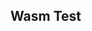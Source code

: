 ---
---

## Wasm Test

<link rel="manifest" href="/manifest.json" />
<link rel="icon" type="image/png" href="/assets/vanilla/texture/logo/logo-1024x1024-color.png" />
<link rel="icon" type="image/svg+xml" href="/assets/vanilla/texture/logo/logo.svg" />
<link rel="license" href="/pkg/LICENSE" />
<canvas id="catgirl-engine-canvas"></canvas>
<!-- <script type="text/javascript">console.clear();</script> -->
<script type="text/javascript">
    if ('serviceWorker' in navigator) {
        navigator.serviceWorker.register("/service-worker.js");
    }
</script>
<script type="module">
    import init, * as engine from "./pkg/catgirl-engine.js";

    window.addEventListener('load', async function () {
        await init();

        console.log("WASM Loaded");
        console.debug("%cYou can gain access to the engine's functions by calling %cgetEngine()", "color: orange; font-weight: bold; font-size: 200%", "color: purple; font-weight: bold; font-size: 200%");
        // engine.print_version();
        // engine.print_dependencies();
    });

    /**
        * Allows retrieving engine
        * @returns {engine} Exported engine functions
        */
    export function getEngine() {
        return engine;
    }

    // Allows retrieving engine from console
    //   as window.getEngine()
    globalThis.getEngine = getEngine
</script>
